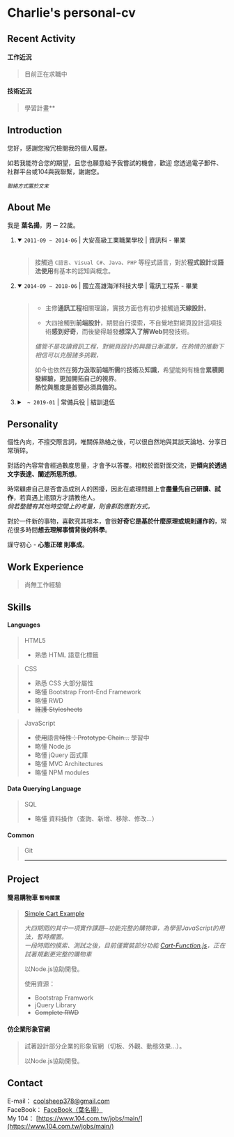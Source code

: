 # Charlie's personal-cv

Recent Activity
---------------

#### 工作近況
> 目前正在求職中

#### 技術近況
> 學習計畫**

Introduction
------------
您好，感謝您撥冗檢閱我的個人履歷。

如若我能符合您的期望，且您也願意給予我嘗試的機會，歡迎 您透過電子郵件、社群平台或104與我聯繫，謝謝您。<br>

<code><i>聯絡方式置於文末</i></code>

About Me
--------

我是 <b>葉名揚</b>，男 ─ 22歲。
<ol>
  <li>
    <details open>
      <summary>
        <code>2011-09 ~ 2014-06</code> | 大安高級工業職業學校 | 資訊科 - 畢業
      </summary><br>

> 接觸過 `C語言`、`Visual C#`、`Java`、`PHP` 等程式語言，對於<b>程式設計</b>或<b>語法使用</b>有基本的認知與概念。
    </details>
  </li>
  
  <li>
    <details open>
      <summary>
        <code>2014-09 ~ 2018-06</code> | 國立高雄海洋科技大學 | 電訊工程系 - 畢業
      </summary><br>
      
> * 主修<b>通訊工程</b>相關理論，實技方面也有初步接觸過<b>天線設計</b>。
>
> * 大四接觸到<b>前端設計</b>，期間自行摸索，不自覺地對網頁設計這項技術<b>感到好奇</b>，而後變得越發<b>想深入了解Web</b>開發技術。
>
> <i>儘管不是攻讀資訊工程，對網頁設計的興趣日漸濃厚，在熱情的推動下相信可以克服諸多挑戰，</i><br>
>
> 如今也依然在<b>努力汲取前端所需</b>的<b>技術</b>及<b>知識</b>，希望能夠有機會<b>累積開發經驗，更加開拓自己的視界</b>。<br>
> <b>熱忱與態度是首要必須具備的。</b>
    </details>
  </li>
  
  <li>
    <details>
      <summary>
        <code> ~ 2019-01</code> | 常備兵役 | 結訓退伍 
      </summary>
    </details>
  </li>
</ol>

Personality
-----------
個性內向，不擅交際言詞，唯關係熟絡之後，可以很自然地與其談天論地、分享日常瑣碎。

對話的內容常會經過數度思量，才會予以答覆。相較於面對面交流，更<b>傾向於透過文字表達、闡述所思所想</b>。

時常顧慮自己是否會造成別人的困擾，因此在處理問題上會<b>盡量先自己研讀、試作</b>，若真遇上瓶頸方才請教他人。<br>
<i>倘若整體有其他時空間上的考量，則會斟酌應對方式。</i>

對於一件新的事物，喜歡究其根本，會很<b>好奇它是基於什麼原理或規則運作的</b>，常花很多時間<b>想去理解事情背後的科學</b>。

謹守初心 - <b>心態正確 則事成</b>。

Work Experience
---------------
> 尚無工作經驗

Skills
------

#### Languages

> HTML5
> * 熟悉 HTML 語意化標籤

> CSS
> * 熟悉 CSS 大部分屬性
> * 略懂 Bootstrap Front-End Framework
> * 略懂 RWD 
> * <del> 維護 Stylesheets </del>

> JavaScript
> * <del> 使用語言特性：Prototype Chain...</del> 學習中
> * 略懂 Node.js
> * 略懂 jQuery 函式庫
> * 略懂 MVC Architectures
> * 略懂 NPM modules

#### Data Querying Language <br> 

> SQL
> * 略懂 資料操作（查詢、新增、移除、修改...）

#### Common

> Git
> * ***

Project
-------

#### 簡易購物車 `暫時擱置`

> [Simple Cart Example](https://github.com/CharlieYeh/Simple-Cart-Example)
>
> <i>大四期間的其中一項實作課題─功能完整的購物車，為學習JavaScript的用法，暫時擱置。<br>
  一段時間的摸索、測試之後，目前僅實裝部分功能 [Cart-Function.js](https://github.com/CharlieYeh/Simple-Cart-Example/blob/master/dist/assets/cart-func.js)，正在試著規劃更完整的購物車</i>
>
> 以Node.js協助開發。
>
> 使用資源：
> * Bootstrap Framwork
> * jQuery Library
> * <del>Complete RWD</del>

#### 仿企業形象官網

> []()
> 
> 試著設計部分企業的形象官網（切板、外觀、動態效果...）。
>
> 以Node.js協助開發。

Contact
-------
E-mail： [coolsheep378@gmail.com](coolsheep378@gmail.com) <br>
FaceBook： [FaceBook（葉名揚）](https://www.facebook.com/profile.php?id=100002551012600) <br>
My 104： [https://www.104.com.tw/jobs/main/](https://www.104.com.tw/jobs/main/)
